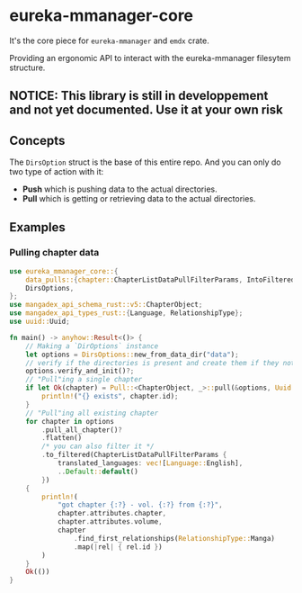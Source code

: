 # eureka-mmanager-core

It's the core piece for `eureka-mmanager` and `emdx` crate.

Providing an ergonomic API to interact with the eureka-mmanager filesytem structure.

## NOTICE: This library is still in developpement and not yet documented. Use it at your own risk

## Concepts

The `DirsOption` struct is the base of this entire repo. And you can only do two type of action with it:

- **Push** which is pushing data to the actual directories.
- **Pull** which is getting or retrieving data to the actual directories.

## Examples

### Pulling chapter data

```rust  
use eureka_mmanager_core::{
    data_pulls::{chapter::ChapterListDataPullFilterParams, IntoFiltered, Pull},
    DirsOptions,
};
use mangadex_api_schema_rust::v5::ChapterObject;
use mangadex_api_types_rust::{Language, RelationshipType};
use uuid::Uuid;

fn main() -> anyhow::Result<()> {
    // Making a `DirOptions` instance
    let options = DirsOptions::new_from_data_dir("data");
    // verify if the directories is present and create them if they not exits
    options.verify_and_init()?;
    // "Pull"ing a single chapter
    if let Ok(chapter) = Pull::<ChapterObject, _>::pull(&options, Uuid::new_v4()) {
        println!("{} exists", chapter.id);
    }
    // "Pull"ing all existing chapter
    for chapter in options
        .pull_all_chapter()?
        .flatten()
        /* you can also filter it */
        .to_filtered(ChapterListDataPullFilterParams {
            translated_languages: vec![Language::English],
            ..Default::default()
        })
    {
        println!(
            "got chapter {:?} - vol. {:?} from {:?}",
            chapter.attributes.chapter,
            chapter.attributes.volume,
            chapter
                .find_first_relationships(RelationshipType::Manga)
                .map(|rel| { rel.id })
        )
    }
    Ok(())
}
```
